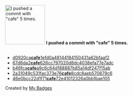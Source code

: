 <img src="https://my-badges.github.io/my-badges/cafe-commit.png" alt="I pushed a commit with &quot;cafe&quot; 5 times." title="I pushed a commit with &quot;cafe&quot; 5 times." width="128">
<strong>I pushed a commit with &quot;cafe&quot; 5 times.</strong>
<br><br>

- <a href="https://github.com/PiggyPigCute/GalactiPack/commit/d0920cacafe1efd0a48144184150431a62bfaaf2">d0920ca<strong>cafe</strong>1efd0a48144184150431a62bfaaf2</a>
- <a href="https://github.com/Rignchen/dotfile/commit/67d6da2cafe626cc797020d8dc4038efa77e7adc">67d6da2<strong>cafe</strong>626cc797020d8dc4038efa77e7adc</a>
- <a href="https://github.com/Rignchen/Gigantica/commit/b46fcacafea9c6c64d188887b85a14df247f15ab">b46fca<strong>cafe</strong>a9c6c64d188887b85a14df247f15ab</a>
- <a href="https://github.com/Rignchen/grades-calculator/commit/2a31049c531fac373e76cafe8cdc8aeb570879c6">2a31049c531fac373e76<strong>cafe</strong>8cdc8aeb570879c6</a>
- <a href="https://github.com/Rignchen/templateGenerator/commit/46e0bcc22d1f71cafe72e41012326a0bb1bae105">46e0bcc22d1f71<strong>cafe</strong>72e41012326a0bb1bae105</a>


Created by <a href="https://github.com/my-badges/my-badges">My Badges</a>